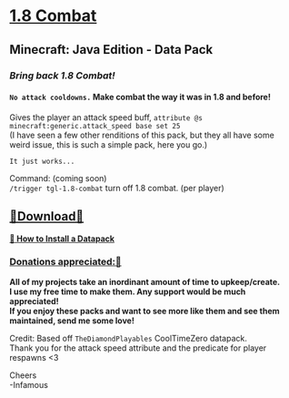# [1.8 Combat]()     
## Minecraft: Java Edition - Data Pack  
### *Bring back 1.8 Combat!*    

#### `No attack cooldowns.`  Make combat the way it was in 1.8 and before!  
Gives the player an attack speed buff, `attribute @s minecraft:generic.attack_speed base set 25`  
(I have seen a few other renditions of this pack, but they all have some weird issue, this is such a simple pack, here you go.)  

`It just works...`  

Command:  (coming soon)     
`/trigger tgl-1.8-combat` turn off 1.8 combat. (per player)   

## [🔗Download🔗](https://github.com/InfamousMusicify/1.8-Combat/archive/refs/heads/master.zip)  
__[🔗 How to Install a Datapack](https://www.planetminecraft.com/blog/how-to-download-and-install-minecraft-data-packs/)__     

### [Donations appreciated:🔗](https://www.patreon.com/InfamousMusicify)   
__All of my projects take an inordinant amount of time to upkeep/create.    
I use my free time to make them.  Any support would be much appreciated!    
If you enjoy these packs and want to see more like them and see them maintained, send me some love!__    

Credit: Based off `TheDiamondPlayables` CoolTimeZero datapack.  
Thank you for the attack speed attribute and the predicate for player respawns <3  

Cheers   
-Infamous   
